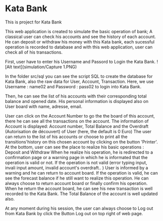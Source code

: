 # Kata Bank

This is project for Kata Bank 

This web application is created to simulate the basic operation of bank; A classical user can check his accounts and see the history of 
each account. He can deposit or withdraw his money with this Kata bank, each sucessful operation is recorded to database and with this
web application, user can check all of his transactions. 

First, user have to enter his Username and Passord to Login the Kata Bank.
![Alt text](simulation/Capture 1.PNG)

In the folder src/sql you can see the script SQL to create the database for Kata Bank, also the raw data for User, Account, Transaction.
Here, we use Username : name02 and Password : pass02 to login into Kata Bank.

Then, he can see the list of his accounts with their corresponding total balance and  opened date. 
His personal information is displayed also on User board with name, adresse, email.

User can click on the Account Number to go the the board of this account, there he can see all the transactions on the account.
The information of Account is displayed: Account number, Total Balance and the Overdraft (Autorisation de découvert) of User (here, the
default is 0 Euro)
The user can return to the list of his accounts or choose to print all the transitions'history on this chosen account by clicking on the
button 'Printer'.
At the bottom, user can see the place to realize his basic operations : Deposit and Withdraw
When he realize his operation, he is redirected to a confirmation page or a warning page in which he is informated that the operation is 
valid or not.
If the operation is not valid (error typing input, invali input amount, invalid account's overdraft.. ) User is informed by a warning and 
he can return to account board.
If the operation is valid, he can see the forecast balance if he still want to realize this operation. He can always choose to return 
account board or finally confirm his operation. When he return the account board, he can see his new transaction is well recorded to 
the Kata Bank. The Total Balance of the account is well updated also.

At any moment during his session, the user can always choose to Log out from Kata Bank by click the Button Log out on top right of web page.


